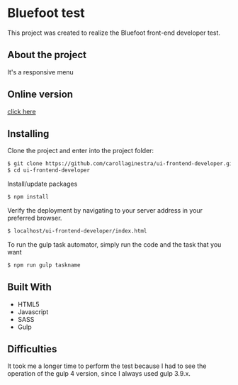 # Bluefoot test

This project was created to realize the Bluefoot front-end developer test.

## About the project

It's a responsive menu

## Online version

[click here](https://carollaginestra.github.io/ui-frontend-developer)

## Installing

Clone the project and enter into the project folder:
```sh
$ git clone https://github.com/carollaginestra/ui-frontend-developer.git
$ cd ui-frontend-developer
```

Install/update packages
```sh
$ npm install
```

Verify the deployment by navigating to your server address in your preferred browser.
```sh
$ localhost/ui-frontend-developer/index.html
```

To run the gulp task automator, simply run the code and the task that you want
```sh
$ npm run gulp taskname
```

## Built With

* HTML5 
* Javascript 
* SASS
* Gulp

## Difficulties

It took me a longer time to perform the test because I had to see the operation of the gulp 4 version, since I always used gulp 3.9.x.